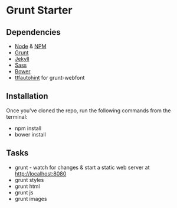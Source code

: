 # Grunt Starter

## Dependencies
* [Node](https://nodejs.org/) & [NPM](https://www.npmjs.com/)
* [Grunt](http://gruntjs.com/)
* [Jekyll](http://jekyllrb.com/)
* [Sass](http://sass-lang.com/)
* [Bower](http://bower.io/)
* [ttfautohint](https://github.com/sapegin/grunt-webfont#os-x) for grunt-webfont

## Installation
Once you've cloned the repo, run the following commands from the terminal:
* npm install
* bower install

## Tasks

* grunt - watch for changes & start a static web server at [http://localhost:8080](http://localhost:8080)
* grunt styles
* grunt html
* grunt js
* grunt images
